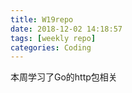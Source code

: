 ```yaml
---
title: W19repo
date: 2018-12-02 14:18:57
tags: [weekly repo]
categories: Coding
---
```

本周学习了Go的http包相关